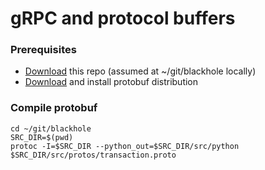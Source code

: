 # gRPC and protocol buffers

### Prerequisites

* [Download](https://github.com/ralgara/blackhole) this repo (assumed at ~/git/blackhole locally)
* [Download](https://github.com/google/protobuf/releases) and install protobuf distribution

### Compile protobuf

```
cd ~/git/blackhole
SRC_DIR=$(pwd)
protoc -I=$SRC_DIR --python_out=$SRC_DIR/src/python $SRC_DIR/src/protos/transaction.proto
```
